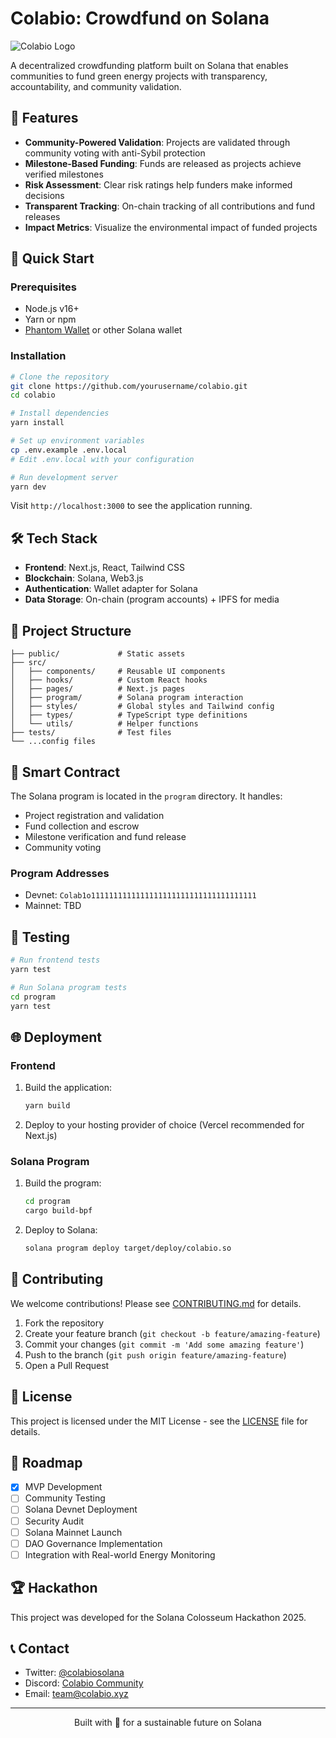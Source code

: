 # Colabio: Crowdfund on Solana

![Colabio Logo](./assets/colabio-logo.png)

A decentralized crowdfunding platform built on Solana that enables communities to fund green energy projects with transparency, accountability, and community validation.

## 🌟 Features

- **Community-Powered Validation**: Projects are validated through community voting with anti-Sybil protection
- **Milestone-Based Funding**: Funds are released as projects achieve verified milestones
- **Risk Assessment**: Clear risk ratings help funders make informed decisions
- **Transparent Tracking**: On-chain tracking of all contributions and fund releases
- **Impact Metrics**: Visualize the environmental impact of funded projects

## 🚀 Quick Start

### Prerequisites

- Node.js v16+
- Yarn or npm
- [Phantom Wallet](https://phantom.app/) or other Solana wallet

### Installation

```bash
# Clone the repository
git clone https://github.com/yourusername/colabio.git
cd colabio

# Install dependencies
yarn install

# Set up environment variables
cp .env.example .env.local
# Edit .env.local with your configuration

# Run development server
yarn dev
```

Visit `http://localhost:3000` to see the application running.

## 🛠️ Tech Stack

- **Frontend**: Next.js, React, Tailwind CSS
- **Blockchain**: Solana, Web3.js
- **Authentication**: Wallet adapter for Solana
- **Data Storage**: On-chain (program accounts) + IPFS for media

## 📁 Project Structure

```
├── public/             # Static assets
├── src/
│   ├── components/     # Reusable UI components
│   ├── hooks/          # Custom React hooks
│   ├── pages/          # Next.js pages
│   ├── program/        # Solana program interaction
│   ├── styles/         # Global styles and Tailwind config
│   ├── types/          # TypeScript type definitions
│   └── utils/          # Helper functions
├── tests/              # Test files
└── ...config files
```

## 🔧 Smart Contract

The Solana program is located in the `program` directory. It handles:

- Project registration and validation
- Fund collection and escrow
- Milestone verification and fund release
- Community voting

### Program Addresses

- Devnet: `Colab1o1111111111111111111111111111111111111`
- Mainnet: TBD

## 🧪 Testing

```bash
# Run frontend tests
yarn test

# Run Solana program tests
cd program
yarn test
```

## 🌐 Deployment

### Frontend

1. Build the application:
   ```bash
   yarn build
   ```

2. Deploy to your hosting provider of choice (Vercel recommended for Next.js)

### Solana Program

1. Build the program:
   ```bash
   cd program
   cargo build-bpf
   ```

2. Deploy to Solana:
   ```bash
   solana program deploy target/deploy/colabio.so
   ```

## 🤝 Contributing

We welcome contributions! Please see [CONTRIBUTING.md](CONTRIBUTING.md) for details.

1. Fork the repository
2. Create your feature branch (`git checkout -b feature/amazing-feature`)
3. Commit your changes (`git commit -m 'Add some amazing feature'`)
4. Push to the branch (`git push origin feature/amazing-feature`)
5. Open a Pull Request

## 📜 License

This project is licensed under the MIT License - see the [LICENSE](LICENSE) file for details.

## 🔮 Roadmap

- [x] MVP Development
- [ ] Community Testing
- [ ] Solana Devnet Deployment
- [ ] Security Audit
- [ ] Solana Mainnet Launch
- [ ] DAO Governance Implementation
- [ ] Integration with Real-world Energy Monitoring

## 🏆 Hackathon

This project was developed for the Solana Colosseum Hackathon 2025.

## 📞 Contact

- Twitter: [@colabiosolana](https://twitter.com/colabiosolana)
- Discord: [Colabio Community](https://discord.gg/colabio)
- Email: team@colabio.xyz

---

<p align="center">Built with 💚 for a sustainable future on Solana</p>
